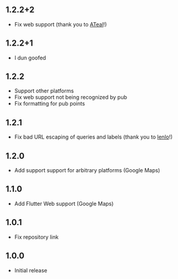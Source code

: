 ## 1.2.2+2

* Fix web support (thank you to [ATeal](https://github.com/ATeal)!)

## 1.2.2+1

* I dun goofed

## 1.2.2

* Support other platforms
* Fix web support not being recognized by pub
* Fix formatting for pub points

## 1.2.1

* Fix bad URL escaping of queries and labels (thank you to [lenlo](https://github.com/lenlo)!)

## 1.2.0

* Add support support for arbitrary platforms (Google Maps)

## 1.1.0

* Add Flutter Web support (Google Maps)

## 1.0.1

* Fix repository link

## 1.0.0

* Initial release

